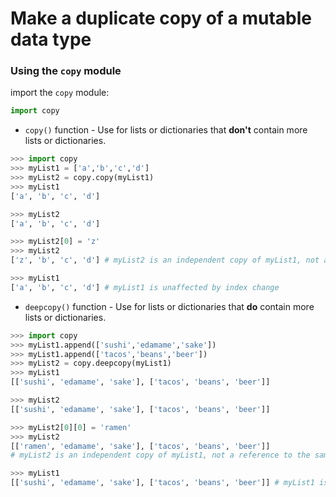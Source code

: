# Make a duplicate copy of a mutable data type
### Using the `copy` module

import the `copy` module:

```python
import copy
```

- `copy()` function - Use for lists or dictionaries that **don't** contain more lists or dictionaries.
```python
>>> import copy
>>> myList1 = ['a','b','c','d']
>>> myList2 = copy.copy(myList1)
>>> myList1
['a', 'b', 'c', 'd']

>>> myList2
['a', 'b', 'c', 'd']

>>> myList2[0] = 'z'
>>> myList2
['z', 'b', 'c', 'd'] # myList2 is an independent copy of myList1, not a reference to the same list

>>> myList1
['a', 'b', 'c', 'd'] # myList1 is unaffected by index change
```

- `deepcopy()` function - Use for lists or dictionaries that **do** contain more lists or dictionaries.

```python
>>> import copy
>>> myList1.append(['sushi','edamame','sake'])
>>> myList1.append(['tacos','beans','beer'])
>>> myList2 = copy.deepcopy(myList1)
>>> myList1
[['sushi', 'edamame', 'sake'], ['tacos', 'beans', 'beer']]

>>> myList2
[['sushi', 'edamame', 'sake'], ['tacos', 'beans', 'beer']]

>>> myList2[0][0] = 'ramen'
>>> myList2
[['ramen', 'edamame', 'sake'], ['tacos', 'beans', 'beer']]
# myList2 is an independent copy of myList1, not a reference to the same list

>>> myList1
[['sushi', 'edamame', 'sake'], ['tacos', 'beans', 'beer']] # myList1 is unaffected by index change
```
